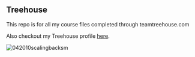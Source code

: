 ## Treehouse

This repo is for all my course files completed through teamtreehouse.com

Also checkout my Treehouse profile [here](https://teamtreehouse.com/carylwyatt).

![042010scalingbacksm](https://cloud.githubusercontent.com/assets/7959762/13476453/eb73a0c0-e095-11e5-84b6-cd0e4d774ac2.jpg)
